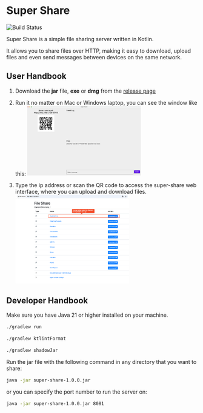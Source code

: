 # Super Share

![Build Status](https://github.com/gonBorn/super-share-tool/actions/workflows/build.yml/badge.svg?branch=main)

Super Share is a simple file sharing server written in Kotlin.

It allows you to share files over HTTP, making it easy to download, upload files and even send messages between devices
on the same network.

## User Handbook

1. Download the **jar** file, **exe** or **dmg** from
   the [release page](https://github.com/gonBorn/super-share-tool/releases)

2. Run it no matter on Mac or Windows laptop, you can see the window like this:
   <img src="./assets/showcase-2.png" alt="super-share" width="300"/>

3. Type the ip address or scan the QR code to access the super-share web interface, where you can upload and download
   files.
   <img src="./assets/showcase.png" alt="super-share" width="300"/>

## Developer Handbook

Make sure you have Java 21 or higher installed on your machine.

```bash
./gradlew run
```

```bash
./gradlew ktlintFormat
```

```bash
./gradlew shadowJar
```

Run the jar file with the following command in any directory that you want to share:

 ```bash
 java -jar super-share-1.0.0.jar
 ```

or you can specify the port number to run the server on:

 ```bash
 java -jar super-share-1.0.0.jar 8081
 ```
